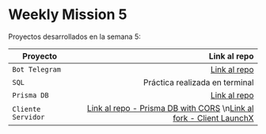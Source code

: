 # Weekly Mission 5

Proyectos desarrollados en la semana 5:

| Proyecto  | Link al repo |
| ------------- | -----:|
|`Bot Telegram`|[Link al repo](https://github.com/julietadelgado/fizzbuzz_telegram)|
|`SQL`|Práctica realizada en terminal|
|`Prisma DB`|[Link al repo](https://github.com/julietadelgado/connection_to_postgresql_db)|
|`Cliente Servidor`|[Link al repo - Prisma DB with CORS](https://github.com/julietadelgado/client_server) \n[Link al fork - Client LaunchX](https://github.com/julietadelgado/client-launchx)|
